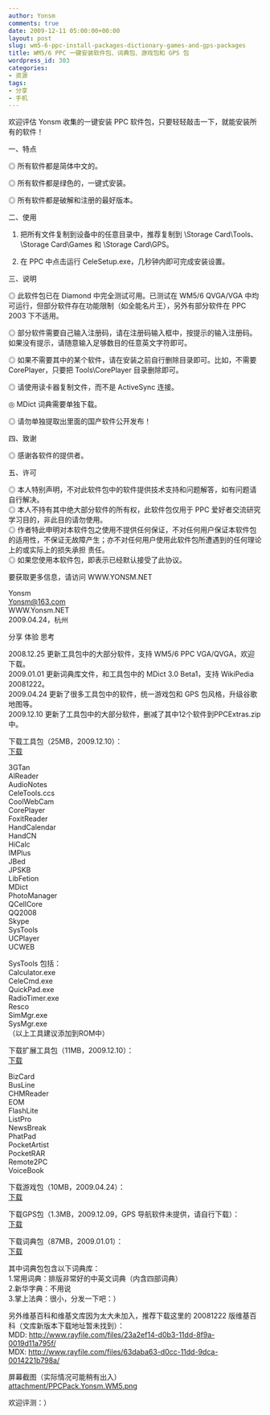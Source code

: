 ```yaml
---
author: Yonsm
comments: true
date: 2009-12-11 05:00:00+00:00
layout: post
slug: wm5-6-ppc-install-packages-dictionary-games-and-gps-packages
title: WM5/6 PPC 一键安装软件包、词典包、游戏包和 GPS 包
wordpress_id: 303
categories:
- 资源
tags:
- 分享
- 手机
---
```


欢迎评估 Yonsm 收集的一键安装 PPC 软件包，只要轻轻敲击一下，就能安装所有的软件！  
  
一、特点  
  
◎ 所有软件都是简体中文的。  
  
◎ 所有软件都是绿色的，一键式安装。  
  
◎ 所有软件都是破解和注册的最好版本。  
  
  
二、使用  
  
1. 把所有文件复制到设备中的任意目录中，推荐复制到 \Storage Card\Tools、\Storage Card\Games 和 \Storage Card\GPS。  
  
2. 在 PPC 中点击运行 CeleSetup.exe，几秒钟内即可完成安装设置。<!-- more -->  
  
  
三、说明  
  
◎ 此软件包已在 Diamond 中完全测试可用。已测试在 WM5/6 QVGA/VGA 中均可运行，但部分软件存在功能限制（如全能名片王），另外有部分软件在 PPC 2003 下不适用。  
  
◎ 部分软件需要自己输入注册码，请在注册码输入框中，按提示的输入注册码。如果没有提示，请随意输入足够数目的任意英文字符即可。  
  
◎ 如果不需要其中的某个软件，请在安装之前自行删除目录即可。比如，不需要 CorePlayer，只要把 Tools\CorePlayer 目录删除即可。  
  
◎ 请使用读卡器复制文件，而不是 ActiveSync 连接。  
   
◎ MDict 词典需要单独下载。  
  
◎ 请勿单独提取出里面的国产软件公开发布！  
  
  
四、致谢  
  
◎ 感谢各软件的提供者。  
  
  
五、许可  
  
◎ 本人特别声明，不对此软件包中的软件提供技术支持和问题解答，如有问题请自行解决。  
◎ 本人不持有其中绝大部分软件的所有权，此软件包仅用于 PPC 爱好者交流研究学习目的，非此目的请勿使用。  
◎ 作者特此申明对本软件包之使用不提供任何保证，不对任何用户保证本软件包的适用性，不保证无故障产生；亦不对任何用户使用此软件包所遭遇到的任何理论上的或实际上的损失承担 责任。  
◎ 如果您使用本软件包，即表示已经默认接受了此协议。  
  
要获取更多信息，请访问 WWW.YONSM.NET  
  
  
Yonsm  
Yonsm@163.com  
WWW.Yonsm.NET  
2009.04.24，杭州  
  
分享 体验 思考  
  
  
2008.12.25  更新工具包中的大部分软件，支持 WM5/6 PPC VGA/QVGA，欢迎下载。  
2009.01.01  更新词典库文件，和工具包中的 MDict 3.0 Beta1，支持 WikiPedia 20081222。  
2009.04.24  更新了很多工具包中的软件，统一游戏包和 GPS 包风格，升级谷歌地图等。  
2009.12.10  更新了工具包中的大部分软件，删减了其中12个软件到PPCExtras.zip中。  
  
  
下载工具包（25MB，2009.12.10）：  
[下载](/assets/PPCTools.zip)  
  
  
3GTan  
AlReader  
AudioNotes  
CeleTools.ccs  
CoolWebCam  
CorePlayer  
FoxitReader  
HandCalendar  
HandCN  
HiCalc  
IMPlus  
JBed  
JPSKB  
LibFetion  
MDict  
PhotoManager  
QCellCore  
QQ2008  
Skype  
SysTools  
UCPlayer  
UCWEB  
  
  
  
SysTools 包括：  
Calculator.exe  
CeleCmd.exe  
QuickPad.exe  
RadioTimer.exe  
Resco  
SimMgr.exe  
SysMgr.exe  
（以上工具建议添加到ROM中）  
  
  
下载扩展工具包（11MB，2009.12.10）：  
[下载](/assets/PPCExtras.zip)  
  
BizCard  
BusLine  
CHMReader  
EOM  
FlashLite  
ListPro  
NewsBreak  
PhatPad  
PocketArtist  
PocketRAR  
Remote2PC  
VoiceBook  
  
下载游戏包（10MB，2009.04.24）：  
[下载](/assets/PPCGames.zip)  
  
下载GPS包（1.3MB，2009.12.09，GPS 导航软件未提供，请自行下载）：  
[下载](/assets/PPCGPS.zip)  
  
下载词典包（87MB，2009.01.01）：  
[下载](/assets/PPCDicts.rar)  
  
  
其中词典包包含以下词典库：  
1.常用词典：排版非常好的中英文词典（内含四部词典）  
2.新华字典：不用说  
3.掌上法典：很小，分发一下吧：）  
  
另外维基百科和维基文库因为太大未加入，推荐下载这里的 20081222 版维基百科（文库新版本下载地址暂未找到）：  
MDD: http://www.rayfile.com/files/23a2ef14-d0b3-11dd-8f9a-0019d11a795f/  
MDX: http://www.rayfile.com/files/63daba63-d0cc-11dd-9dca-0014221b798a/  
  
  
屏幕截图（实际情况可能稍有出入）  
[attachment/PPCPack.Yonsm.WM5.png](/assets/PPCPack.Yonsm.WM5.png)  
  
欢迎评测：）  

